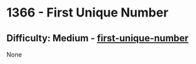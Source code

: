 <h1>1366 - First Unique Number</h1><h2>Difficulty: Medium - <a href="https://leetcode.com/problems/first-unique-number/">first-unique-number</a></h2>None